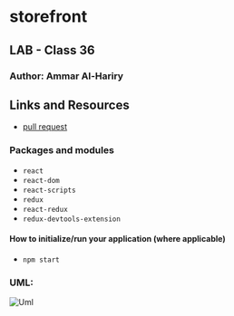# storefront


## LAB - Class 36

### Author: Ammar Al-Hariry

## Links and Resources

- [pull request](https://github.com/401-advanced-javascript-ammar-hariry/storefront/pull/1)


### Packages and modules
- ``react``
- ``react-dom``
- ``react-scripts``
- ``redux``
- ``react-redux``
- ``redux-devtools-extension``




#### How to initialize/run your application (where applicable)
- ``npm start``





### UML:
![Uml ](https://i.ibb.co/JzXrwQC/store.png)

